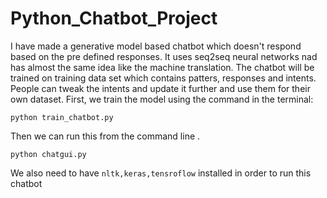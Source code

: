 # Python_Chatbot_Project
I have made a generative model based chatbot which doesn't respond based on the pre defined responses. It uses seq2seq neural networks nad has almost the same idea like the machine translation. The chatbot will be trained on training data set which contains patters, responses and intents. People can tweak the intents and update it further and use them for their own dataset.
First, we train the model using the command in the terminal:
```
python train_chatbot.py
```
Then we can run this from the command line .
```
python chatgui.py
```

We also need to have ```nltk,keras,tensroflow``` installed in order to run this chatbot
